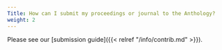 ```yaml
---
Title: How can I submit my proceedings or journal to the Anthology?
weight: 2
---
```


Please see our [submission guide]({{< relref "/info/contrib.md" >}}).
